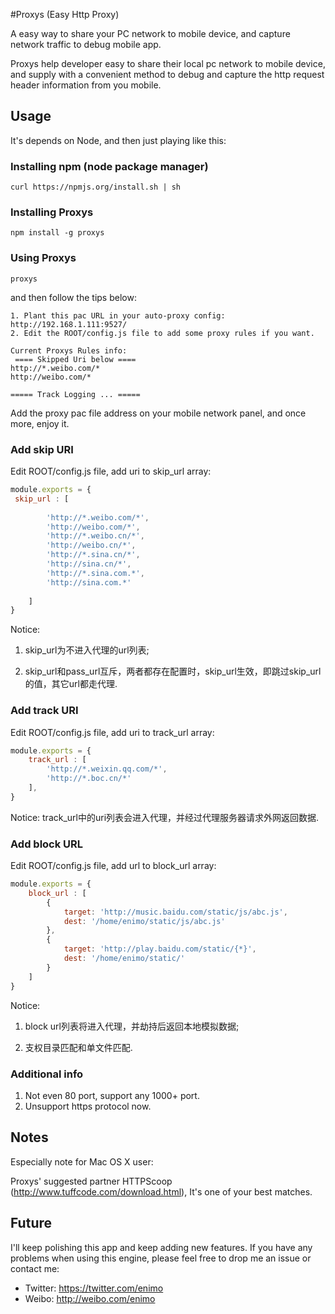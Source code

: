 #Proxys (Easy Http Proxy)

A easy way to share your PC network to mobile device, and capture network traffic to debug mobile app.

Proxys help developer easy to share their local pc network to mobile device, and supply with a convenient method to debug and capture the http request header information  from you mobile.

## Usage

It's depends on Node, and then just playing like this:

### Installing npm (node package manager)

```
curl https://npmjs.org/install.sh | sh
```

### Installing Proxys

```
npm install -g proxys
```
### Using Proxys
```
proxys
```
and then follow the tips below:
```shell
1. Plant this pac URL in your auto-proxy config: http://192.168.1.111:9527/
2. Edit the ROOT/config.js file to add some proxy rules if you want.

Current Proxys Rules info:
 ==== Skipped Uri below ====
http://*.weibo.com/* 
http://weibo.com/* 

===== Track Logging ... =====
```
Add the proxy pac file address on your mobile network panel, and once more, enjoy it.

### Add skip URI

Edit ROOT/config.js file, add uri to skip_url array:
```javascript
module.exports = {
 skip_url : [ 
    	
		'http://*.weibo.com/*',
		'http://weibo.com/*',
    	'http://*.weibo.cn/*',
		'http://weibo.cn/*',
		'http://*.sina.cn/*',
		'http://sina.cn/*',
		'http://*.sina.com.*',
		'http://sina.com.*'
		
	]
}
```
Notice:

1. skip_url为不进入代理的url列表;

2. skip_url和pass_url互斥，两者都存在配置时，skip_url生效，即跳过skip_url的值，其它url都走代理.

### Add track URI

Edit ROOT/config.js file, add uri to track_url array:
```javascript
module.exports = {
	track_url : [ 
    	'http://*.weixin.qq.com/*',
    	'http://*.boc.cn/*'
	],
}
```
Notice: track_url中的uri列表会进入代理，并经过代理服务器请求外网返回数据.

### Add block URL

Edit ROOT/config.js file, add url to block_url array:
```javascript
module.exports = {
	block_url : [ 
		{ 
			target: 'http://music.baidu.com/static/js/abc.js',
			dest: '/home/enimo/static/js/abc.js'
		},
		{ 
			target: 'http://play.baidu.com/static/{*}',
			dest: '/home/enimo/static/'
		}
	]
}
```
Notice:

1. block url列表将进入代理，并劫持后返回本地模拟数据;

2. 支权目录匹配和单文件匹配.

### Additional info

1. Not even 80 port, support any 1000+ port.
2. Unsupport https protocol now.

## Notes

Especially note for Mac OS X user:

Proxys' suggested partner HTTPScoop (http://www.tuffcode.com/download.html), It's one of your best matches.

## Future 

I'll keep polishing this app and keep adding new features. If you have any problems when using this engine, please feel free to drop me an issue or contact me:

* Twitter: https://twitter.com/enimo
* Weibo: http://weibo.com/enimo






